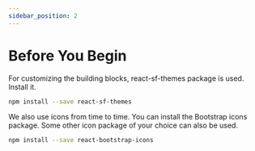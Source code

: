 ```yaml
---
sidebar_position: 2
---
```


# Before You Begin

For customizing the building blocks, react-sf-themes package is used. Install it.

```bash
npm install --save react-sf-themes
```

We also use icons from time to time. You can install the Bootstrap icons package. Some other icon package of your choice can also be used.
```bash
npm install --save react-bootstrap-icons
```

